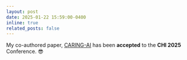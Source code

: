 ```yaml
---
layout: post
date: 2025-01-22 15:59:00-0400
inline: true
related_posts: false
---
```


My co-authored paper, [CARING-AI](https://dl.acm.org/doi/10.1145/3706598.3713348) has been **accepted** to the **CHI 2025** Conference. 😎